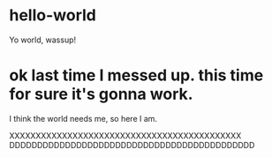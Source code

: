 # hello-world
Yo world, wassup!


ok last time I messed up. 
this time for sure it's gonna work.
=======
I think the world needs me, so here I am.

XXXXXXXXXXXXXXXXXXXXXXXXXXXXXXXXXXXXXXXXXXXX
DDDDDDDDDDDDDDDDDDDDDDDDDDDDDDDDDDDDDDDDDDDD

